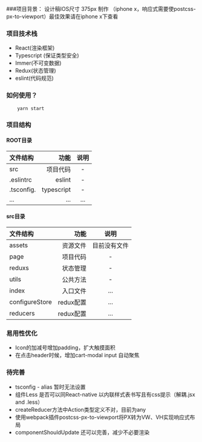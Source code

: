 ###项目背景： 
设计稿IOS尺寸 375px 制作 （iphone x，响应式需要使postcss-px-to-viewport）最佳效果请在iphone x下查看

### 项目技术栈
- React(渲染框架)
- Typescript (保证类型安全)
- Immer(不可变数据)
- Redux(状态管理)
- eslint(代码规范)

### 如何使用？
``` node
	yarn start
```

### 项目结构
#### ROOT目录
| 文件结构 | 功能 | 说明 |
| :-------- | --------:| :--: |
| src      |    项目代码 | - |
| .eslintrc      |    eslint|  -|
| .tsconfig.      |   typescript|  -|
| ...      |  ...  | ... |

#### src目录
| 文件结构 | 功能 | 说明 |
| :-------- | --------:| :--: |
| assets  | 资源文件 |  目前没有文件  |
| page     |   项目代码| -   |
| reduxs     |    状态管理 | - |
| utils     |    公共方法|  - |
| index      |  入口文件  | ... |
| configureStore     |  redux配置 | ... |
| reducers     | redux配置  | ... |

### 易用性优化
- Icon的加减号增加padding，扩大触摸面积
- 在点击header时候，增加cart-modal input 自动聚焦

### 待完善
- tsconfig - alias 暂时无法设置
- 组件Less 是否可以同React-native 以内联样式表书写且有css提示（解耦.jsx and .less）
- createReducer方法中Action类型定义不对，目前为any
- 使用webpack插件postcss-px-to-viewport将PX转为VW、VH实现响应式布局
- componentShouldUpdate 还可以完善，减少不必要渲染
